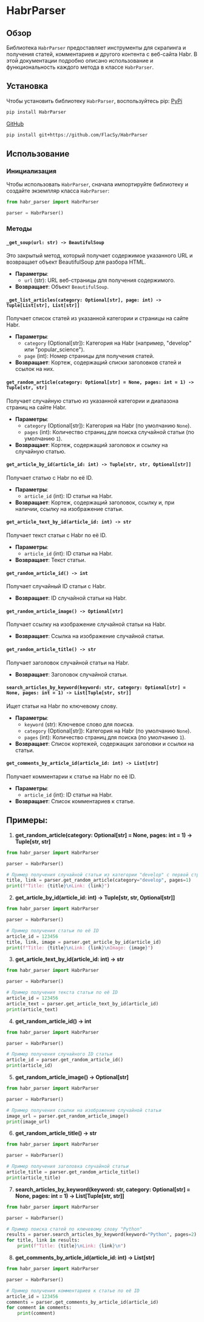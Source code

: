 # HabrParser

## Обзор
Библиотека `HabrParser` предоставляет инструменты для скрапинга и получения статей, комментариев и другого контента с веб-сайта Habr. В этой документации подробно описано использование и функциональность каждого метода в классе `HabrParser`.

## Установка
Чтобы установить библиотеку `HabrParser`, воспользуйтесь pip:
[PyPi]()
```bash
pip install HabrParser
```
[GitHub]()
```bash
pip install git+https://github.com/FlacSy/HabrParser
```

## Использование

### Инициализация
Чтобы использовать `HabrParser`, сначала импортируйте библиотеку и создайте экземпляр класса `HabrParser`:
```python
from habr_parser import HabrParser

parser = HabrParser()
```

### Методы

#### `_get_soup(url: str) -> BeautifulSoup`
Это закрытый метод, который получает содержимое указанного URL и возвращает объект BeautifulSoup для разбора HTML.
- **Параметры**:
  - `url` (str): URL веб-страницы для получения содержимого.
- **Возвращает**: Объект `BeautifulSoup`.

#### `_get_list_articles(category: Optional[str], page: int) -> Tuple[List[str], List[str]]`
Получает список статей из указанной категории и страницы на сайте Habr.
- **Параметры**:
  - `category` (Optional[str]): Категория на Habr (например, "develop" или "popular_science").
  - `page` (int): Номер страницы для получения статей.
- **Возвращает**: Кортеж, содержащий списки заголовков статей и ссылок на них.

#### `get_random_article(category: Optional[str] = None, pages: int = 1) -> Tuple[str, str]`
Получает случайную статью из указанной категории и диапазона страниц на сайте Habr.
- **Параметры**:
  - `category` (Optional[str]): Категория на Habr (по умолчанию `None`).
  - `pages` (int): Количество страниц для поиска случайной статьи (по умолчанию `1`).
- **Возвращает**: Кортеж, содержащий заголовок и ссылку на случайную статью.

#### `get_article_by_id(article_id: int) -> Tuple[str, str, Optional[str]]`
Получает статью с Habr по её ID.
- **Параметры**:
  - `article_id` (int): ID статьи на Habr.
- **Возвращает**: Кортеж, содержащий заголовок, ссылку и, при наличии, ссылку на изображение статьи.

#### `get_article_text_by_id(article_id: int) -> str`
Получает текст статьи с Habr по её ID.
- **Параметры**:
  - `article_id` (int): ID статьи на Habr.
- **Возвращает**: Текст статьи.

#### `get_random_article_id() -> int`
Получает случайный ID статьи с Habr.
- **Возвращает**: ID случайной статьи на Habr.

#### `get_random_article_image() -> Optional[str]`
Получает ссылку на изображение случайной статьи на Habr.
- **Возвращает**: Ссылка на изображение случайной статьи.

#### `get_random_article_title() -> str`
Получает заголовок случайной статьи на Habr.
- **Возвращает**: Заголовок случайной статьи.

#### `search_articles_by_keyword(keyword: str, category: Optional[str] = None, pages: int = 1) -> List[Tuple[str, str]]`
Ищет статьи на Habr по ключевому слову.
- **Параметры**:
  - `keyword` (str): Ключевое слово для поиска.
  - `category` (Optional[str]): Категория на Habr (по умолчанию `None`).
  - `pages` (int): Количество страниц для поиска (по умолчанию `1`).
- **Возвращает**: Список кортежей, содержащих заголовки и ссылки на статьи.

#### `get_comments_by_article_id(article_id: int) -> List[str]`
Получает комментарии к статье на Habr по её ID.
- **Параметры**:
  - `article_id` (int): ID статьи на Habr.
- **Возвращает**: Список комментариев к статье.

## Примеры:


1. **get_random_article(category: Optional[str] = None, pages: int = 1) -> Tuple[str, str]**
```python
from habr_parser import HabrParser

parser = HabrParser()

# Пример получения случайной статьи из категории "develop" с первой страницы
title, link = parser.get_random_article(category="develop", pages=1)
print(f"Title: {title}\nLink: {link}")
```

2. **get_article_by_id(article_id: int) -> Tuple[str, str, Optional[str]]**
```python
from habr_parser import HabrParser

parser = HabrParser()

# Пример получения статьи по её ID
article_id = 123456
title, link, image = parser.get_article_by_id(article_id)
print(f"Title: {title}\nLink: {link}\nImage: {image}")
```

3. **get_article_text_by_id(article_id: int) -> str**
```python
from habr_parser import HabrParser

parser = HabrParser()

# Пример получения текста статьи по её ID
article_id = 123456
article_text = parser.get_article_text_by_id(article_id)
print(article_text)
```

4. **get_random_article_id() -> int**
```python
from habr_parser import HabrParser

parser = HabrParser()

# Пример получения случайного ID статьи
article_id = parser.get_random_article_id()
print(article_id)
```

5. **get_random_article_image() -> Optional[str]**
```python
from habr_parser import HabrParser

parser = HabrParser()

# Пример получения ссылки на изображение случайной статьи
image_url = parser.get_random_article_image()
print(image_url)
```

6. **get_random_article_title() -> str**
```python
from habr_parser import HabrParser

parser = HabrParser()

# Пример получения заголовка случайной статьи
article_title = parser.get_random_article_title()
print(article_title)
```

7. **search_articles_by_keyword(keyword: str, category: Optional[str] = None, pages: int = 1) -> List[Tuple[str, str]]**
```python
from habr_parser import HabrParser

parser = HabrParser()

# Пример поиска статей по ключевому слову "Python"
results = parser.search_articles_by_keyword(keyword="Python", pages=2)
for title, link in results:
    print(f"Title: {title}\nLink: {link}\n")
```

8. **get_comments_by_article_id(article_id: int) -> List[str]**
```python
from habr_parser import HabrParser

parser = HabrParser()

# Пример получения комментариев к статье по её ID
article_id = 123456
comments = parser.get_comments_by_article_id(article_id)
for comment in comments:
    print(comment)
```
